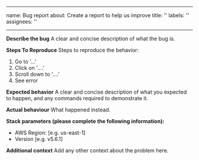 ---
 name: Bug report
 about: Create a report to help us improve
 title: ''
 labels: ''
 assignees: ''

 ---

 **Describe the bug**
 A clear and concise description of what the bug is.

 **Steps To Reproduce**
 Steps to reproduce the behavior:
 1. Go to '...'
 2. Click on '....'
 3. Scroll down to '....'
 4. See error

 **Expected behavior**
 A clear and concise description of what you expected to happen, and any commands required to demonstrate it.

 **Actual behaviour**
 What happened instead.

 **Stack parameters (please complete the following information):**
  - AWS Region: [e.g. us-east-1]
  - Version [e.g. v5.6.1]

 **Additional context**
 Add any other context about the problem here.
